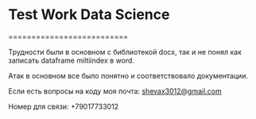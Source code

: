 # Test Work Data Science
==========================

Трудности были в основном с библиотекой docx, так и не понял как записать dataframe miltiindex в word. 

Атак в основном все было понятно и соответствовало документации.

Если есть вопросы на коду моя почта: shevax3012@gmail.com

Номер для связи: +79017733012
